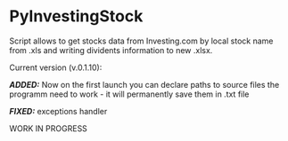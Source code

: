 # PyInvestingStock
Script allows to get stocks data from Investing.com by local stock name from .xls and writing dividents information to new .xlsx.

<b1>Current version (v.0.1.10):</b1>

 <i><b>ADDED:</b></i> Now on the first launch you can declare paths to source files 
                      the programm need to work - it will permanently save them in .txt file
 
 <i><b>FIXED:</b></i> exceptions handler 

WORK IN PROGRESS
